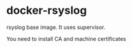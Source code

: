 docker-rsyslog
==============

rsyslog base image. It uses supervisor.


You need to install CA and machine certificates

